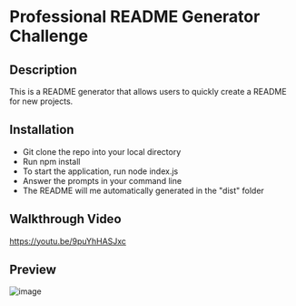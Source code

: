 # Professional README Generator Challenge

## Description
This is a README generator that allows users to quickly create a README for new projects.

## Installation
* Git clone the repo into your local directory
* Run npm install
* To start the application, run node index.js
* Answer the prompts in your command line
* The README will me automatically generated in the "dist" folder

## Walkthrough Video
https://youtu.be/9puYhHASJxc

## Preview
![image](https://user-images.githubusercontent.com/93234615/156875048-6d537c4f-63c7-478e-921b-ec7a957e9533.png)
